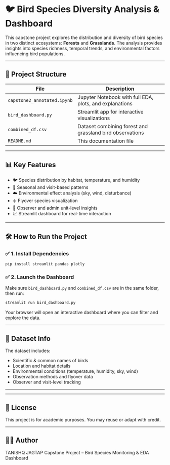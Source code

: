 
# 🐦 Bird Species Diversity Analysis & Dashboard

This capstone project explores the distribution and diversity of bird species in two distinct ecosystems: **Forests** and **Grasslands**. The analysis provides insights into species richness, temporal trends, and environmental factors influencing bird populations.

---

## 📁 Project Structure

| File | Description |
|------|-------------|
| `capstone2_annotated.ipynb` | Jupyter Notebook with full EDA, plots, and explanations |
| `bird_dashboard.py` | Streamlit app for interactive visualizations |
| `combined_df.csv` | Dataset combining forest and grassland bird observations |
| `README.md` | This documentation file |

---

## 📊 Key Features

- 🐦 Species distribution by habitat, temperature, and humidity
- 📅 Seasonal and visit-based patterns
- ☁️ Environmental effect analysis (sky, wind, disturbance)
- ✈️ Flyover species visualization
- 👤 Observer and admin unit-level insights
- 📈 Streamlit dashboard for real-time interaction

---

## 🛠️ How to Run the Project

### ✅ 1. Install Dependencies
```bash
pip install streamlit pandas plotly
```

### ✅ 2. Launch the Dashboard
Make sure `bird_dashboard.py` and `combined_df.csv` are in the same folder, then run:

```bash
streamlit run bird_dashboard.py
```

Your browser will open an interactive dashboard where you can filter and explore the data.

---

## 📌 Dataset Info

The dataset includes:
- Scientific & common names of birds
- Location and habitat details
- Environmental conditions (temperature, humidity, sky, wind)
- Observation methods and flyover data
- Observer and visit-level tracking

---

---

## 📜 License
This project is for academic purposes. You may reuse or adapt with credit.

---

## 🙋‍♀️ Author
TANISHQ JAGTAP
Capstone Project – Bird Species Monitoring & EDA Dashboard
